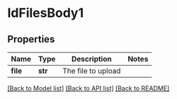 # IdFilesBody1

## Properties
Name | Type | Description | Notes
------------ | ------------- | ------------- | -------------
**file** | **str** | The file to upload | 

[[Back to Model list]](../README.md#documentation-for-models) [[Back to API list]](../README.md#documentation-for-api-endpoints) [[Back to README]](../README.md)

